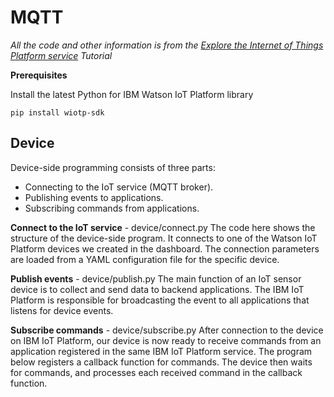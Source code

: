 # MQTT

*All the code and other information is from the [Explore the Internet of Things Platform service](https://developer.ibm.com/tutorials/cl-mqtt-bluemix-iot-node-red-app/) Tutorial*


**Prerequisites**

Install the latest Python for IBM Watson IoT Platform library

 ```
pip install wiotp-sdk
```

## Device
Device-side programming consists of three parts:

-   Connecting to the IoT service (MQTT broker).
-   Publishing events to applications.
-   Subscribing commands from applications.

**Connect to the IoT service**  - device/connect.py
The code here shows the structure of the device-side program. It connects to one of the Watson IoT Platform devices we created in the dashboard. The connection parameters are loaded from a YAML configuration file for the specific device.

**Publish events** - device/publish.py
The main function of an IoT sensor device is to collect and send data to backend applications. The IBM IoT Platform is responsible for broadcasting the event to all applications that listens for device events.

**Subscribe commands** - device/subscribe.py
After connection to the device on IBM IoT Platform, our device is now ready to receive commands from an application registered in the same IBM IoT Platform service. The program below registers a callback function for commands. The device then waits for commands, and processes each received command in the callback function.
